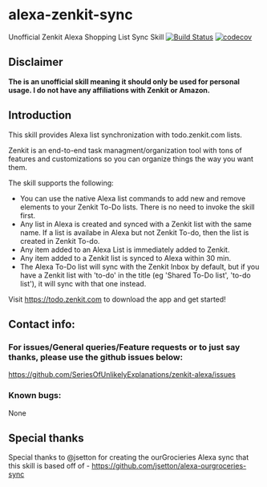 # alexa-zenkit-sync

Unofficial Zenkit Alexa Shopping List Sync Skill
[![Build Status](https://travis-ci.com/SeriesOfUnlikelyExplanations/zenkit-alexa.svg?branch=master)](https://travis-ci.org/SeriesOfUnlikelyExplanations/zenkit-alexa) [![codecov](https://codecov.io/gh/ryandens/HelloWorld/branch/master/graph/badge.svg)](https://codecov.io/gh/ryandens/HelloWorld)

## Disclaimer

**The is an unofficial skill meaning it should only be used for personal usage. I do not have any affiliations with Zenkit or Amazon.**

## Introduction

This skill provides Alexa list synchronization with todo.zenkit.com lists.

Zenkit is an end-to-end task managment/organization tool with tons of features and customizations so you can organize things the way you want them.

The skill supports the following:
- You can use the native Alexa list commands to add new and remove elements to your Zenkit To-Do lists. There is no need to invoke the skill first.
- Any list in Alexa is created and synced with a Zenkit list with the same name. If a list is availabe in Alexa but not Zenkit To-do, then the list is created in Zenkit To-do.
- Any item added to an Alexa List is immediately added to Zenkit.
- Any item added to a Zenkit list is synced to Alexa within 30 min.
- The Alexa To-Do list will sync with the Zenkit Inbox by default, but if you have a Zenkit list with 'to-do' in the title (eg 'Shared To-Do list', 'to-do list'), it will sync with that one instead.

Visit https://todo.zenkit.com to download the app and get started!

## Contact info:
### For issues/General queries/Feature requests or to just say thanks, please use the github issues below:
https://github.com/SeriesOfUnlikelyExplanations/zenkit-alexa/issues

### Known bugs:
None

## Special thanks
Special thanks to @jsetton for creating the ourGrocieries Alexa sync that this skill is based off of - https://github.com/jsetton/alexa-ourgroceries-sync
